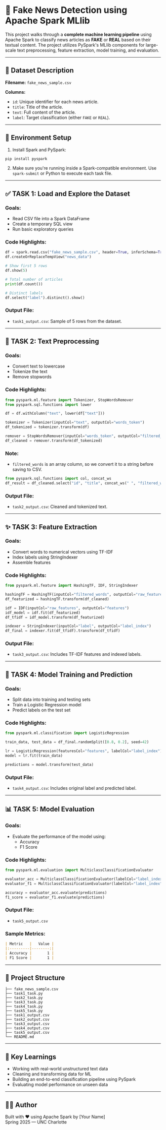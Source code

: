 
# 📰 Fake News Detection using Apache Spark MLlib

This project walks through a **complete machine learning pipeline** using Apache Spark to classify news articles as **FAKE** or **REAL** based on their textual content. The project utilizes PySpark's MLlib components for large-scale text preprocessing, feature extraction, model training, and evaluation.

---

## 📁 Dataset Description

**Filename:** `fake_news_sample.csv`

**Columns:**
- `id`: Unique identifier for each news article.
- `title`: Title of the article.
- `text`: Full content of the article.
- `label`: Target classification (either `FAKE` or `REAL`).

---

## 🚀 Environment Setup

1. Install Spark and PySpark:

```bash
pip install pyspark
```

2. Make sure you're running inside a Spark-compatible environment. Use `spark-submit` or Python to execute each task file.

---

## ✅ TASK 1: Load and Explore the Dataset

### Goals:
- Read CSV file into a Spark DataFrame
- Create a temporary SQL view
- Run basic exploratory queries

### Code Highlights:
```python
df = spark.read.csv("fake_news_sample.csv", header=True, inferSchema=True)
df.createOrReplaceTempView("news_data")

# Show first 5 rows
df.show(5)

# Total number of articles
print(df.count())

# Distinct labels
df.select("label").distinct().show()
```

### Output File:
- `task1_output.csv`: Sample of 5 rows from the dataset.

---

## 🧹 TASK 2: Text Preprocessing

### Goals:
- Convert text to lowercase
- Tokenize the text
- Remove stopwords

### Code Highlights:
```python
from pyspark.ml.feature import Tokenizer, StopWordsRemover
from pyspark.sql.functions import lower

df = df.withColumn("text", lower(df["text"]))

tokenizer = Tokenizer(inputCol="text", outputCol="words_token")
df_tokenized = tokenizer.transform(df)

remover = StopWordsRemover(inputCol="words_token", outputCol="filtered_words")
df_cleaned = remover.transform(df_tokenized)
```

### Note:
- `filtered_words` is an array column, so we convert it to a string before saving to CSV.

```python
from pyspark.sql.functions import col, concat_ws
df_result = df_cleaned.select("id", "title", concat_ws(" ", "filtered_words").alias("filtered_words"), "label")
```

### Output File:
- `task2_output.csv`: Cleaned and tokenized text.

---

## ✨ TASK 3: Feature Extraction

### Goals:
- Convert words to numerical vectors using TF-IDF
- Index labels using StringIndexer
- Assemble features

### Code Highlights:
```python
from pyspark.ml.feature import HashingTF, IDF, StringIndexer

hashingTF = HashingTF(inputCol="filtered_words", outputCol="raw_features")
df_featurized = hashingTF.transform(df_cleaned)

idf = IDF(inputCol="raw_features", outputCol="features")
idf_model = idf.fit(df_featurized)
df_tfidf = idf_model.transform(df_featurized)

indexer = StringIndexer(inputCol="label", outputCol="label_index")
df_final = indexer.fit(df_tfidf).transform(df_tfidf)
```

### Output File:
- `task3_output.csv`: Includes TF-IDF features and indexed labels.

---

## 🤖 TASK 4: Model Training and Prediction

### Goals:
- Split data into training and testing sets
- Train a Logistic Regression model
- Predict labels on the test set

### Code Highlights:
```python
from pyspark.ml.classification import LogisticRegression

train_data, test_data = df_final.randomSplit([0.8, 0.2], seed=42)

lr = LogisticRegression(featuresCol="features", labelCol="label_index")
model = lr.fit(train_data)

predictions = model.transform(test_data)
```

### Output File:
- `task4_output.csv`: Includes original label and predicted label.

---

## 📊 TASK 5: Model Evaluation

### Goals:
- Evaluate the performance of the model using:
  - Accuracy
  - F1 Score

### Code Highlights:
```python
from pyspark.ml.evaluation import MulticlassClassificationEvaluator

evaluator_acc = MulticlassClassificationEvaluator(labelCol="label_index", predictionCol="prediction", metricName="accuracy")
evaluator_f1 = MulticlassClassificationEvaluator(labelCol="label_index", predictionCol="prediction", metricName="f1")

accuracy = evaluator_acc.evaluate(predictions)
f1_score = evaluator_f1.evaluate(predictions)
```

### Output File:
- `task5_output.csv`

### Sample Metrics:
```markdown
| Metric   |   Value |
|:---------|--------:|
| Accuracy |       1 |
| F1 Score |       1 |
```

---

## 📂 Project Structure

```
├── fake_news_sample.csv
├── task1_task.py
├── task2_task.py
├── task3_task.py
├── task4_task.py
├── task5_task.py
├── task1_output.csv
├── task2_output.csv
├── task3_output.csv
├── task4_output.csv
├── task5_output.csv
└── README.md
```

---

## 🧠 Key Learnings

- Working with real-world unstructured text data
- Cleaning and transforming data for ML
- Building an end-to-end classification pipeline using PySpark
- Evaluating model performance on unseen data

---

## 👨‍💻 Author

Built with ❤️ using Apache Spark by [Your Name]  
Spring 2025 — UNC Charlotte


